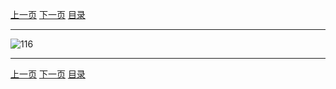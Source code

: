 [上一页](115.md) [下一页](117.md) [目录](../README.md)

***

![116](../images/116.ng)

***

[上一页](115.md) [下一页](117.md) [目录](../README.md)

